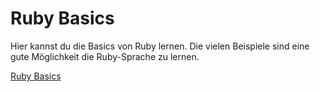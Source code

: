 # Ruby Basics

Hier kannst du die Basics von Ruby lernen.
Die vielen Beispiele sind eine gute Möglichkeit die Ruby-Sprache zu lernen.

[Ruby Basics](http://kottans.org/ruby-slides/public/rubybasics/#run-files)
